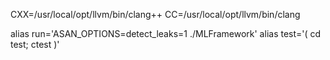 CXX=/usr/local/opt/llvm/bin/clang++
CC=/usr/local/opt/llvm/bin/clang

alias run='ASAN_OPTIONS=detect_leaks=1 ./MLFramework'
alias test='( cd test; ctest )'
